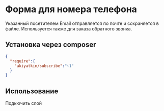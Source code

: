 # Форма для номера телефона
Указанный посетителем Email отправляется по почте и сохраняется в файле.
Используется также для заказа обратного звонка.

## Установка через composer
```json
{
  "require":{
    "akiyatkin/subscribe":"~1"
  }
}
```

## Использование

Подкючить слой



